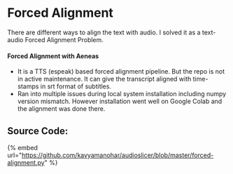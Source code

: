 # Forced Alignment

There are different ways to align the text with audio. I solved it as a text-audio Forced Alignment Problem. &#x20;

#### Forced Alignment with Aeneas

* It is a TTS (espeak) based forced alignment pipeline. But the repo is not in active maintenance. It can give the transcript aligned with time-stamps in srt format of subtitles.
* Ran into multiple issues during local system installation including numpy version mismatch. However installation went well on Google Colab and the alignment was done there.

## Source Code:

{% embed url="https://github.com/kavyamanohar/audioslicer/blob/master/forced-alignment.py" %}

